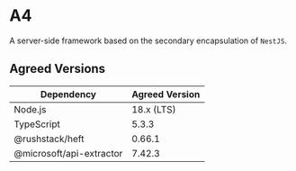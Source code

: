 # A4

A server-side framework based on the secondary encapsulation of `NestJS`.

## Agreed Versions

| Dependency               | Agreed Version |
| ------------------------ | -------------- |
| Node.js                  | 18.x (LTS)     |
| TypeScript               | 5.3.3          |
| @rushstack/heft          | 0.66.1         |
| @microsoft/api-extractor | 7.42.3         |
